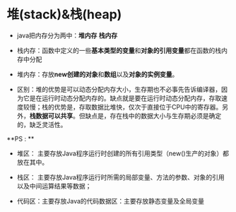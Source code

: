 # 堆\(stack\)&栈\(heap\)

* java把内存分为两中：**堆内存**  **栈内存**

* 栈内存：函数中定义的一些**基本类型的变量**和**对象的引用变量**都在函数的栈内存中分配

* 堆内存：存放**new创建的对象**和**数组**以及**对象的实例变量**。

* 区别：堆的优势是可以动态分配内存大小，生存期也不必事先告诉编译器，因为它是在运行时动态分配内存的。缺点就是要在运行时动态分配内存，存取速度较慢；栈的优势是，存取数据比堆快，仅次于直接位于CPU中的寄存器。另外，**栈数据可以共享**。但缺点是，存在栈中的数据大小与生存期必须是确定的，缺乏灵活性。

**PS : **

* 堆区： 主要存放Java程序运行时创建的所有引用类型（new\(\)生产的对象）都放在其中。

* 栈区： 主要存放Java程序运行时所需的局部变量、方法的参数、对象的引用以及中间运算结果等数据；

* 代码区：主要存放Java的代码数据区：主要存放静态变量及全局变量



